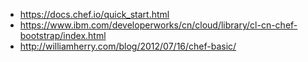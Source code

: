 
* https://docs.chef.io/quick_start.html
* https://www.ibm.com/developerworks/cn/cloud/library/cl-cn-chef-bootstrap/index.html
* http://williamherry.com/blog/2012/07/16/chef-basic/
